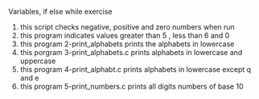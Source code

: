 Variables, if else while exercise
1. this script checks negative, positive and zero numbers when run
2. this program indicates values greater than 5 , less than 6 and 0
3. this program 2-print_alphabets prints the alphabets in lowercase
4. this porgram 3-print_alphabets.c prints alphabets in lowercase and uppercase
5. this program 4-print_alphabt.c prints alphabets in lowercase except q and e
6. this program 5-print_numbers.c prints all digits numbers of base 10